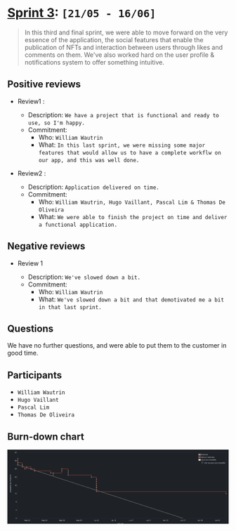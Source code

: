 # [Sprint 3](https://project-william.atlassian.net/jira/software/c/projects/ITM/boards/4/reports/sprint-retrospective?sprint=9): `[21/05 - 16/06]`

> In this third and final sprint, we were able to move forward on the very essence of the application, the social
> features that enable
> the publication of NFTs and interaction between users through likes and comments on them.
> We've also worked hard on the user profile & notifications system to offer something intuitive.

## Positive reviews

- Review1 :

  - Description: `We have a project that is functional and ready to use, so I'm happy.`
  - Commitment:
    - Who: `William Wautrin`
    - What: `In this last sprint, we were missing some major features that would allow us to have a complete workflw on our app, and this was well done.`

- Review2 :

  - Description: `Application delivered on time.`
  - Commitment:
    - Who: `William Wautrin, Hugo Vaillant, Pascal Lim & Thomas De Oliveira`
    - What: `We were able to finish the project on time and deliver a functional application.`

## Negative reviews

- Review 1

  - Description: `We've slowed down a bit.`
  - Commitment:
    - Who: `William Wautrin`
    - What: `We've slowed down a bit and that demotivated me a bit in that last sprint. `

## Questions

We have no further questions, and were able to put them to the customer in good time.

## Participants

- `William Wautrin`
- `Hugo Vaillant`
- `Pascal Lim`
- `Thomas De Oliveira`

## Burn-down chart

![burndown.png](burndown.png)
